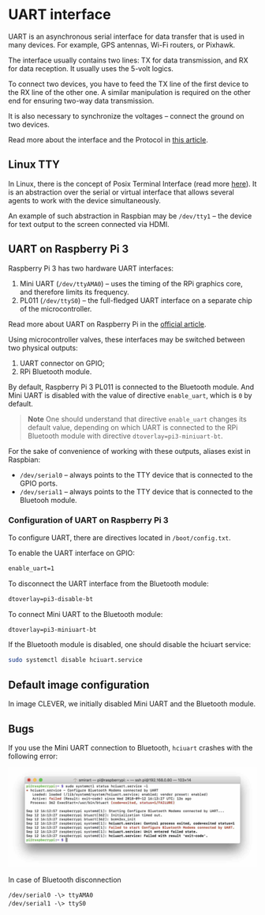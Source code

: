 # UART interface

UART is an asynchronous serial interface for data transfer that is used in many devices. For example, GPS antennas, Wi-Fi routers, or Pixhawk.

The interface usually contains two lines: TX for data transmission, and RX for data reception. It usually uses the 5-volt logics.

To connect two devices, you have to feed the TX line of the first device to the RX line of the other one. A similar manipulation is required on the other end for ensuring two-way data transmission.

It is also necessary to synchronize the voltages – connect the ground on two devices.

Read more about the interface and the Protocol in [this article](https://habr.com/post/109395/).

## Linux TTY

In Linux, there is the concept of Posix Terminal Interface (read more [here](https://ru.wikipedia.org/wiki/TTY-абстракция)). It is an abstraction over the serial or virtual interface that allows several agents to work with the device simultaneously.

An example of such abstraction in Raspbian may be `/dev/tty1` – the device for text output to the screen connected via HDMI.

## UART on Raspberry Pi 3

Raspberry Pi 3 has two hardware UART interfaces:

1. Mini UART (`/dev/ttyAMA0`) – uses the timing of the RPi graphics core, and therefore limits its frequency.
2. PL011 (`/dev/ttyS0`) – the full-fledged UART interface on a separate chip of the microcontroller.

Read more about UART on Raspberry Pi in the [official article](https://www.raspberrypi.org/documentation/configuration/uart.md).

Using microcontroller valves, these interfaces may be switched between two physical outputs:

1. UART connector on GPIO;
2. RPi Bluetooth module.

By default, Raspberry Pi 3 PL011 is connected to the Bluetooth module. And Mini UART is disabled with the value of directive `enable_uart`, which is `0` by default.

> **Note** One should understand that directive `enable_uart` changes its default value, depending on which UART is connected to the RPi Bluetooth module with directive `dtoverlay=pi3-miniuart-bt`.

For the sake of convenience of working with these outputs, aliases exist in Raspbian:

* `/dev/serial0` – always points to the TTY device that is connected to the GPIO ports.
* `/dev/serial1` – always points to the TTY device that is connected to the Bluetooh module.

### Configuration of UART on Raspberry Pi 3

To configure UART, there are directives located in `/boot/config.txt`.

To enable the UART interface on GPIO:

```txt
enable_uart=1
```

To disconnect the UART interface from the Bluetooth module:

```txt
dtoverlay=pi3-disable-bt
```

To connect Mini UART to the Bluetooth module:

```txt
dtoverlay=pi3-miniuart-bt
```

If the Bluetooth module is disabled, one should disable the hciuart service:

```bash
sudo systemctl disable hciuart.service
```

## Default image configuration

In image CLEVER, we initially disabled Mini UART and the Bluetooth module.

Bugs
----

If you use the Mini UART connection to Bluetooth, `hciuart` crashes with the following error:

![hciuart error](../assets/hciuart_error.jpg)

In case of Bluetooth disconnection

```txt
/dev/serial0 -\> ttyAMA0
/dev/serial1 -\> ttyS0
```
